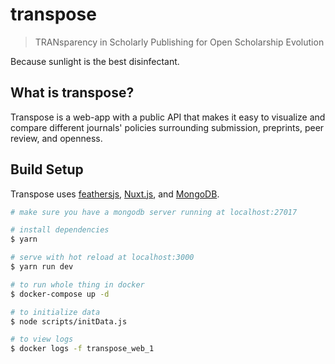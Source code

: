 # transpose

> TRANsparency in Scholarly Publishing for Open Scholarship Evolution

Because sunlight is the best disinfectant.

## What is transpose?

Transpose is a web-app with a public API that makes it easy to visualize and compare different journals' policies surrounding submission, preprints, peer review, and openness.

## Build Setup

Transpose uses [feathersjs](https://feathersjs.com/), [Nuxt.js](https://github.com/nuxt/nuxt.js), and [MongoDB](https://www.mongodb.com/).

``` bash
# make sure you have a mongodb server running at localhost:27017

# install dependencies
$ yarn

# serve with hot reload at localhost:3000
$ yarn run dev

# to run whole thing in docker
$ docker-compose up -d

# to initialize data
$ node scripts/initData.js

# to view logs
$ docker logs -f transpose_web_1
```
